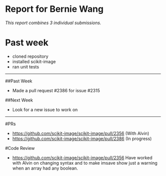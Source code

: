 # Report for Bernie Wang

*This report combines 3 individual submissions.*

# Past week

- cloned repository
- installed scikit-image
- ran unit tests


<hr/>

##Past Week
- Made a pull request #2386 for issue #2315

##Next Week
- Look for a new issue to work on

<hr/>

#PRs
- https://github.com/scikit-image/scikit-image/pull/2356 (With Alvin)
- https://github.com/scikit-image/scikit-image/pull/2386 (In progress)

#Code Review
- https://github.com/scikit-image/scikit-image/pull/2356 
Have worked with Alvin on changing syntax and to make imsave show just 
a warning when an array had any boolean. 
